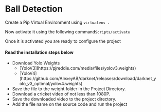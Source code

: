 <h1>Ball Detection</h1>

Create a Pip Virtual Environment using <code>virtualenv .</code>

Now activate it using the following command<code>Scripts/activate</code>

Once it is activated you are ready to configure the project

<h4>Read the installation steps below</h4>

<ul>
  <li>Download Yolo Weights

<ul>
  <li>[YoloV3](https://pjreddie.com/media/files/yolov3.weights)</li>
  <li>[YoloV4](https://github.com/AlexeyAB/darknet/releases/download/darknet_yolo_v3_optimal/yolov4.weights)</li>
  </li>
</ul>
  

  <li>Save the file to the weight folder in the Project Directory.</li>
  
<li>Download a cricket video of not less than 1080P.</li>
  
  <li>Save the downloaded video to the project directory.</li>
  
  <li>Add the file name on the source code and run the project</li>
  
</ul>
